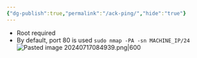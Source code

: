 ```yaml
---
{"dg-publish":true,"permalink":"/ack-ping/","hide":"true"}
---
```



- Root required
- By default, port 80 is used
`sudo nmap -PA -sn MACHINE_IP/24`
![Pasted image 20240717084939.png|600](/img/user/attachments/Pasted%20image%2020240717084939.png)
